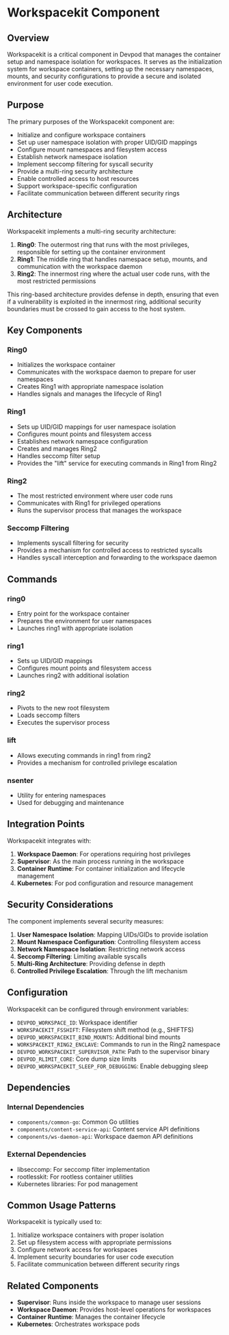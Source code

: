 # Workspacekit Component

## Overview

Workspacekit is a critical component in Devpod that manages the container setup and namespace isolation for workspaces. It serves as the initialization system for workspace containers, setting up the necessary namespaces, mounts, and security configurations to provide a secure and isolated environment for user code execution.

## Purpose

The primary purposes of the Workspacekit component are:
- Initialize and configure workspace containers
- Set up user namespace isolation with proper UID/GID mappings
- Configure mount namespaces and filesystem access
- Establish network namespace isolation
- Implement seccomp filtering for syscall security
- Provide a multi-ring security architecture
- Enable controlled access to host resources
- Support workspace-specific configuration
- Facilitate communication between different security rings

## Architecture

Workspacekit implements a multi-ring security architecture:

1. **Ring0**: The outermost ring that runs with the most privileges, responsible for setting up the container environment
2. **Ring1**: The middle ring that handles namespace setup, mounts, and communication with the workspace daemon
3. **Ring2**: The innermost ring where the actual user code runs, with the most restricted permissions

This ring-based architecture provides defense in depth, ensuring that even if a vulnerability is exploited in the innermost ring, additional security boundaries must be crossed to gain access to the host system.

## Key Components

### Ring0
- Initializes the workspace container
- Communicates with the workspace daemon to prepare for user namespaces
- Creates Ring1 with appropriate namespace isolation
- Handles signals and manages the lifecycle of Ring1

### Ring1
- Sets up UID/GID mappings for user namespace isolation
- Configures mount points and filesystem access
- Establishes network namespace configuration
- Creates and manages Ring2
- Handles seccomp filter setup
- Provides the "lift" service for executing commands in Ring1 from Ring2

### Ring2
- The most restricted environment where user code runs
- Communicates with Ring1 for privileged operations
- Runs the supervisor process that manages the workspace

### Seccomp Filtering
- Implements syscall filtering for security
- Provides a mechanism for controlled access to restricted syscalls
- Handles syscall interception and forwarding to the workspace daemon

## Commands

### ring0
- Entry point for the workspace container
- Prepares the environment for user namespaces
- Launches ring1 with appropriate isolation

### ring1
- Sets up UID/GID mappings
- Configures mount points and filesystem access
- Launches ring2 with additional isolation

### ring2
- Pivots to the new root filesystem
- Loads seccomp filters
- Executes the supervisor process

### lift
- Allows executing commands in ring1 from ring2
- Provides a mechanism for controlled privilege escalation

### nsenter
- Utility for entering namespaces
- Used for debugging and maintenance

## Integration Points

Workspacekit integrates with:
1. **Workspace Daemon**: For operations requiring host privileges
2. **Supervisor**: As the main process running in the workspace
3. **Container Runtime**: For container initialization and lifecycle management
4. **Kubernetes**: For pod configuration and resource management

## Security Considerations

The component implements several security measures:

1. **User Namespace Isolation**: Mapping UIDs/GIDs to provide isolation
2. **Mount Namespace Configuration**: Controlling filesystem access
3. **Network Namespace Isolation**: Restricting network access
4. **Seccomp Filtering**: Limiting available syscalls
5. **Multi-Ring Architecture**: Providing defense in depth
6. **Controlled Privilege Escalation**: Through the lift mechanism

## Configuration

Workspacekit can be configured through environment variables:

- `DEVPOD_WORKSPACE_ID`: Workspace identifier
- `WORKSPACEKIT_FSSHIFT`: Filesystem shift method (e.g., SHIFTFS)
- `DEVPOD_WORKSPACEKIT_BIND_MOUNTS`: Additional bind mounts
- `WORKSPACEKIT_RING2_ENCLAVE`: Commands to run in the Ring2 namespace
- `DEVPOD_WORKSPACEKIT_SUPERVISOR_PATH`: Path to the supervisor binary
- `DEVPOD_RLIMIT_CORE`: Core dump size limits
- `DEVPOD_WORKSPACEKIT_SLEEP_FOR_DEBUGGING`: Enable debugging sleep

## Dependencies

### Internal Dependencies
- `components/common-go`: Common Go utilities
- `components/content-service-api`: Content service API definitions
- `components/ws-daemon-api`: Workspace daemon API definitions

### External Dependencies
- libseccomp: For seccomp filter implementation
- rootlesskit: For rootless container utilities
- Kubernetes libraries: For pod management

## Common Usage Patterns

Workspacekit is typically used to:
1. Initialize workspace containers with proper isolation
2. Set up filesystem access with appropriate permissions
3. Configure network access for workspaces
4. Implement security boundaries for user code execution
5. Facilitate communication between different security rings

## Related Components

- **Supervisor**: Runs inside the workspace to manage user sessions
- **Workspace Daemon**: Provides host-level operations for workspaces
- **Container Runtime**: Manages the container lifecycle
- **Kubernetes**: Orchestrates workspace pods
